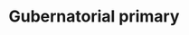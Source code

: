 ---
title: Gubernatorial primary
string_date: "Oct. 24, 2015"
clip_url: http://elections.thelensnola.org/2015/gubernatorial-primary/
image_url: /images/thumbnails/2015-10-24-election.png
image_alt: Oct. 24, 2015, election results app
deferred_image: false
description: Live election results for Louisiana's primary gubernatorial election.
repo: https://github.com/TheLens/elections
tools: GDAL/ogr2ogr, JavaScript, Leaflet, Make, Python, QGIS, S3, TopoJSON
---